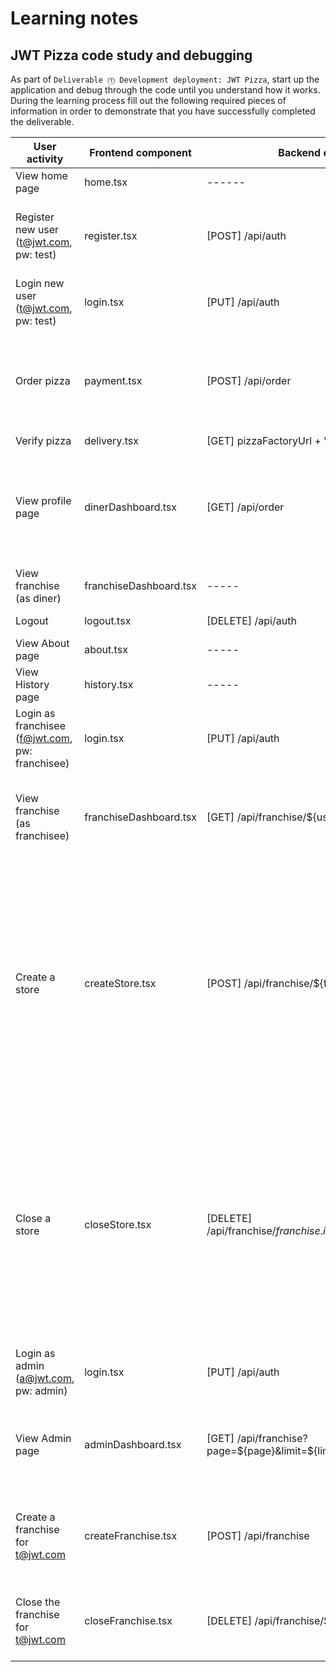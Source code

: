 # Learning notes

## JWT Pizza code study and debugging

As part of `Deliverable ⓵ Development deployment: JWT Pizza`, start up the application and debug through the code until you understand how it works. During the learning process fill out the following required pieces of information in order to demonstrate that you have successfully completed the deliverable.

| User activity                                       | Frontend component | Backend endpoints | Database SQL |
| --------------------------------------------------- | ------------------ | ----------------- | ------------ |
| View home page                                      | home.tsx           |      ------       |    -----     |
| Register new user<br/>(t@jwt.com, pw: test)         | register.tsx       | [POST] /api/auth  |     INSERT INTO user (name, email, password) VALUES (?, ?, ?) <br /> INSERT INTO userRole (userId, role, objectId) VALUES (?, ?, ?)         |
| Login new user<br/>(t@jwt.com, pw: test)            |      login.tsx     | [PUT] /api/auth    |      INSERT INTO auth (token, userId) VALUES (?, ?) ON DUPLICATE KEY UPDATE token=token        |
| Order pizza                                         |   payment.tsx      | [POST] /api/order |     INSERT INTO dinerOrder (dinerId, franchiseId, storeId, date) VALUES (?, ?, ?, now()) <br />   INSERT INTO orderItem (orderId, menuId, description, price) VALUES (?, ?, ?, ?)          |
| Verify pizza                                        |     delivery.tsx   | [GET] pizzaFactoryUrl + '/api/order/verify' |   -----   |
| View profile page                                   | dinerDashboard.tsx | [GET] /api/order | SELECT id, franchiseId, storeId, date FROM dinerOrder WHERE dinerId=? LIMIT ${offset},${config.db.listPerPage}  <br /> SELECT id, menuId, description, price FROM orderItem WHERE orderId=?  |
| View franchise<br/>(as diner)                       | franchiseDashboard.tsx |    -----      |    --------  |
| Logout                                              | logout.tsx |   [DELETE] /api/auth  | DELETE FROM auth WHERE token=? |
| View About page                                     |  about.tsx |    -----       |  ------      |
| View History page                                   |   history.tsx     |    -----     |    -----    |
| Login as franchisee<br/>(f@jwt.com, pw: franchisee) |  login.tsx |    [PUT] /api/auth   |     SELECT * FROM user WHERE email=?` <br /> SELECT * FROM userRole WHERE userId=?         |
| View franchise<br/>(as franchisee)                  | franchiseDashboard.tsx | [GET]  /api/franchise/${user.id}  |  SELECT objectId FROM userRole WHERE role='franchisee' AND userId=? <br /> SELECT id, name FROM franchise WHERE id in (${franchiseIds.join(',')}) |
| Create a store                                      |    createStore.tsx      | [POST] /api/franchise/${franchise.id}/store  |  SELECT u.id, u.name, u.email FROM userRole AS ur JOIN user AS u ON u.id=ur.userId WHERE ur.objectId=? AND ur.role='franchisee <br />  SELECT s.id, s.name, COALESCE(SUM(oi.price), 0) AS totalRevenue FROM dinerOrder AS do JOIN orderItem AS oi ON do.id=oi.orderId RIGHT JOIN store AS s ON s.id=do.storeId WHERE s.franchiseId=? GROUP BY s.id <br />  INSERT INTO store (franchiseId, name) VALUES (?, ?) |
| Close a store                                       |   closeStore.tsx   |   [DELETE] /api/franchise/${franchise.id}/store/${store.id}   |     SELECT u.id, u.name, u.email FROM userRole AS ur JOIN user AS u ON u.id=ur.userId WHERE ur.objectId=? AND ur.role='franchisee <br />  SELECT s.id, s.name, COALESCE(SUM(oi.price), 0) AS totalRevenue FROM dinerOrder AS do JOIN orderItem AS oi ON do.id=oi.orderId RIGHT JOIN store AS s ON s.id=do.storeId WHERE s.franchiseId=? GROUP BY s.id <br /> DELETE FROM store WHERE franchiseId=? AND id=? |
| Login as admin<br/>(a@jwt.com, pw: admin)           |    login.tsx       |    [PUT] /api/auth   |  SELECT * FROM user WHERE email=?` <br /> SELECT * FROM userRole WHERE userId=?    |
| View Admin page                                     |  adminDashboard.tsx    | [GET] /api/franchise?page=${page}&limit=${limit}&name=${nameFilter} | SELECT id, name FROM franchise WHERE name LIKE ? LIMIT ${limit + 1} OFFSET ${offset} <br />  SELECT id, name FROM store WHERE franchiseId=?      |
| Create a franchise for t@jwt.com                    | createFranchise.tsx | [POST] /api/franchise |  SELECT id, name FROM user WHERE email=? <br /> INSERT INTO franchise (name) VALUES (?) <br />  INSERT INTO userRole (userId, role, objectId) VALUES (?, ?, ?) |
| Close the franchise for t@jwt.com                   |  closeFranchise.tsx   | [DELETE] /api/franchise/${franchise.id}  |  DELETE FROM store WHERE franchiseId=? <br /> DELETE FROM userRole WHERE objectId=? <br /> DELETE FROM franchise WHERE id=? |
